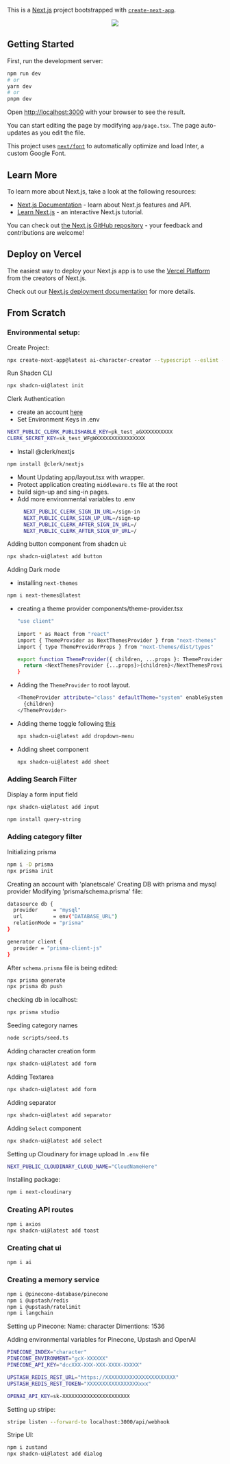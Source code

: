 This is a [Next.js](https://nextjs.org/) project bootstrapped with [`create-next-app`](https://github.com/vercel/next.js/tree/canary/packages/create-next-app).

<p align="center">
  <img src="/public/readmeImages/CharacterCreatePreview.png" />
</p>

## Getting Started

First, run the development server:

```bash
npm run dev
# or
yarn dev
# or
pnpm dev
```

Open [http://localhost:3000](http://localhost:3000) with your browser to see the result.

You can start editing the page by modifying `app/page.tsx`. The page auto-updates as you edit the file.

This project uses [`next/font`](https://nextjs.org/docs/basic-features/font-optimization) to automatically optimize and load Inter, a custom Google Font.

## Learn More

To learn more about Next.js, take a look at the following resources:

- [Next.js Documentation](https://nextjs.org/docs) - learn about Next.js features and API.
- [Learn Next.js](https://nextjs.org/learn) - an interactive Next.js tutorial.

You can check out [the Next.js GitHub repository](https://github.com/vercel/next.js/) - your feedback and contributions are welcome!

## Deploy on Vercel

The easiest way to deploy your Next.js app is to use the [Vercel Platform](https://vercel.com/new?utm_medium=default-template&filter=next.js&utm_source=create-next-app&utm_campaign=create-next-app-readme) from the creators of Next.js.

Check out our [Next.js deployment documentation](https://nextjs.org/docs/deployment) for more details.



## From Scratch

### Environmental setup:

Create Project:
```sh
npx create-next-app@latest ai-character-creator --typescript --eslint --tailwind
```

Run Shadcn CLI
```sh
npx shadcn-ui@latest init
```

Clerk Authentication
- create an account [here](https://clerk.com/)
- Set Environment Keys in .env
```sh
NEXT_PUBLIC_CLERK_PUBLISHABLE_KEY=pk_test_aGXXXXXXXXXX
CLERK_SECRET_KEY=sk_test_WFgWXXXXXXXXXXXXXXXX
```

- Install @clerk/nextjs
```sh
npm install @clerk/nextjs
```
- Mount <ClerkProvider />
  Updating app/layout.tsx with <ClerkProvider /> wrapper.
- Protect application
  creating `middleware.ts` file at the root
- build sign-up and sing-in pages.
- Add more environmental variables to .env
  ```sh
    NEXT_PUBLIC_CLERK_SIGN_IN_URL=/sign-in
    NEXT_PUBLIC_CLERK_SIGN_UP_URL=/sign-up
    NEXT_PUBLIC_CLERK_AFTER_SIGN_IN_URL=/
    NEXT_PUBLIC_CLERK_AFTER_SIGN_UP_URL=/
  ```

Adding button component from shadcn ui:
```sh
npx shadcn-ui@latest add button
```

Adding Dark mode

- installing `next-themes`
```sh
npm i next-themes@latest
```

- creating a theme provider
  components/theme-provider.tsx
  ```sh
  "use client"
 
  import * as React from "react"
  import { ThemeProvider as NextThemesProvider } from "next-themes"
  import { type ThemeProviderProps } from "next-themes/dist/types"
  
  export function ThemeProvider({ children, ...props }: ThemeProviderProps) {
    return <NextThemesProvider {...props}>{children}</NextThemesProvider>
  }
  ```
- Adding the `ThemeProvider` to root layout.
  ```sh
  <ThemeProvider attribute="class" defaultTheme="system" enableSystem>
    {children}
  </ThemeProvider>
  ```
- Adding theme toggle following [this](https://ui.shadcn.com/docs/dark-mode/next)
  ```sh
  npx shadcn-ui@latest add dropdown-menu
  ```
- Adding sheet component
  ```sh
  npx shadcn-ui@latest add sheet
  ```

### Adding Search Filter

Display a form input field
```sh
npx shadcn-ui@latest add input
```

```sh
npm install query-string
```

### Adding category filter
Initializing prisma
```sh
npm i -D prisma
npx prisma init
```
Creating an account with 'planetscale'
Creating DB with prisma and mysql provider
Modifying 'prisma/schema.prisma' file:
```sh
datasource db {
  provider     = "mysql"
  url          = env("DATABASE_URL")
  relationMode = "prisma"
}

generator client {
  provider = "prisma-client-js"
}
```

After `schema.prisma` file is being edited:
```sh
npx prisma generate
npx prisma db push
```

checking db in localhost:
```sh
npx prisma studio
```

Seeding category names
```sh
node scripts/seed.ts
```

Adding character creation form
```sh
npx shadcn-ui@latest add form
```
Adding Textarea
```sh
npx shadcn-ui@latest add form
```

Adding separator
```sh
npx shadcn-ui@latest add separator
```

Adding `Select` component
```sh
npx shadcn-ui@latest add select
```

Setting up Cloudinary for image upload
In `.env` file
```sh
NEXT_PUBLIC_CLOUDINARY_CLOUD_NAME="CloudNameHere"
```
Installing package:
```sh
npm i next-cloudinary
```

### Creating API routes 

```sh
npm i axios
npx shadcn-ui@latest add toast
```


### Creating chat ui

```sh
npm i ai
```

### Creating a memory service

```sh
npm i @pinecone-database/pinecone
npm i @upstash/redis
npm i @upstash/ratelimit
npm i langchain
```

Setting up Pinecone:
Name: character
Dimentions: 1536

Adding environmental variables for Pinecone, Upstash and OpenAI
```sh
PINECONE_INDEX="character"
PINECONE_ENVIRONMENT="gcX-XXXXXX"
PINECONE_API_KEY="dccXXX-XXX-XXX-XXXX-XXXXX"

UPSTASH_REDIS_REST_URL="https://XXXXXXXXXXXXXXXXXXXXXXX"
UPSTASH_REDIS_REST_TOKEN="XXXXXXXXXXXXXXXXXxxx"

OPENAI_API_KEY=sk-XXXXXXXXXXXXXXXXXXXXXX
```

Setting up stripe:
```sh
stripe listen --forward-to localhost:3000/api/webhook
```

Stripe UI:
```sh
npm i zustand
npx shadcn-ui@latest add dialog
```